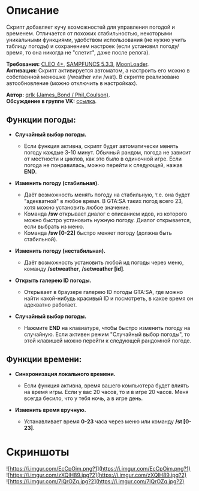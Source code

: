 # Описание 
Скрипт добавляет кучу возможностей для управления погодой и временем. Отличается от похожих стабильностью, некоторыми уникальными функциями, удобством использования (не нужно учить таблицу погоды) и сохранением настроек (если установил погоду/время, то она никогда не "слетит", даже после релога).

**Требования:** [CLEO 4+](http://cleo.li/?lang=ru), [SAMPFUNCS 5.3.3](https://blast.hk/threads/17/), [MoonLoader](https://blast.hk/threads/13305/).  
**Активация:** Скрипт активируется автоматом, а настроить его можно в собственной менюшке (/weather или /wat). В скрипте реализовано автообновление (можно отключить в настройках).  

**Автор:** [qrlk (James_Bond / Phil_Coulson)](http://rubbishman.ru/samp).  
**Обсуждение в группе VK:** [ссылка](https://vk.com/topic-168860334_38597259).
## Функции погоды:

* **Случайный выбор погоды.**
  * Если функция активна, скрипт будет автоматически менять погоду каждые 3-10 минут. Обычный рандом, погода не зависит от местности и циклов, как это было в одиночной игре. Если погода не понравилась, можно перейти к следующей, нажав **END**.

* **Изменить погоду (стабильная).**
  * Даёт возможность менять погоду на стабильную, т.е. она будет "адекватной" в любое время. В GTA:SA таких погод всего 23, хотя можно установить любое значение.
  + Команда **/sw** открывает диалог с описанием идов, из которого можно быстро установить нужную погоду. Диалог открывается, если выбрать из меню.
  * Команда **/sw [0-22]** быстро меняет погоду (должна быть стабильной).

* **Изменить погоду (нестабильная).**
  * Даёт возможность установить любой ид погоды через меню, команду **/setweather**, **/setweather [id]**.

* **Открыть галерею ID погоды.**
  * Открывает в браузере галерею ID погоды GTA:SA, где можно найти какой-нибудь красивый ID и посмотреть, в какое время он адекватно работает.

* **Случайный выбор погоды.**
  * Нажмите **END** на клавиатуре, чтобы быстро изменить погоду на случайную. Если активен режим "Случайный выбор погоды", то этой клавишей можно перейти к следующей рандомной погоде.


## Функции времени:

* **Синхронизация локального времени.**
  * Если функция активна, время вашего компьютера будет влиять на время игры. Если у вас 20 часов, то и в игре 20 часов. Меня всегда бесило, что у тебя ночь, а в игре день.

* **Изменить время вручную.**
  * Устанавливает время **0-23** часа через меню или команду **/st [0-23]**.

# Скриншоты
![https://i.imgur.com/EcCpOim.png?1](https://i.imgur.com/EcCpOim.png?1)  
![https://i.imgur.com/zXQlH89.jpg?2](https://i.imgur.com/zXQlH89.jpg?2)  
![https://i.imgur.com/7lQrOZq.jpg?2](https://i.imgur.com/7lQrOZq.jpg?2)  
